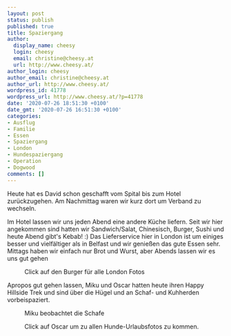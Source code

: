 ```yaml
---
layout: post
status: publish
published: true
title: Spaziergang
author:
  display_name: cheesy
  login: cheesy
  email: christine@cheesy.at
  url: http://www.cheesy.at/
author_login: cheesy
author_email: christine@cheesy.at
author_url: http://www.cheesy.at/
wordpress_id: 41778
wordpress_url: http://www.cheesy.at/?p=41778
date: '2020-07-26 18:51:30 +0100'
date_gmt: '2020-07-26 16:51:30 +0100'
categories:
- Ausflug
- Familie
- Essen
- Spaziergang
- London
- Hundespaziergang
- Operation
- Dogwood
comments: []
---
```

<!-- wp:paragraph -->
Heute hat es David schon geschafft vom Spital bis zum Hotel zurückzugehen. Am Nachmittag waren wir kurz dort um Verband zu wechseln.
<!-- /wp:paragraph -->
<!-- wp:paragraph -->
Im Hotel lassen wir uns jeden Abend eine andere Küche liefern. Seit wir hier angekommen sind hatten wir Sandwich/Salat, Chinesisch, Burger, Sushi und heute Abend gibt's Kebab! :) Das Lieferservice hier in London ist um einiges besser und vielfältiger als in Belfast und wir genießen das gute Essen sehr. Mittags haben wir einfach nur Brot und Wurst, aber Abends lassen wir es uns gut gehen
<!-- /wp:paragraph -->
<!-- wp:image {"id":41787,"linkDestination":"custom"} -->
<figure class="wp-block-image"><a href="{% link _fotos/leben-in-belfast/2020-2/david-in-london/index.md %}"><img src="{% link _fotos/leben-in-belfast/2020-2/david-in-london/David-London-47.jpg %}" alt="" class="wp-image-41787"></a><br>
<figcaption>Click auf den Burger für alle London Fotos</figcaption>
</figure>
<!-- /wp:image -->
<!-- wp:paragraph -->
Apropos gut gehen lassen, Miku und Oscar hatten heute ihren Happy Hillside Trek und sind über die Hügel und an Schaf- und Kuhherden vorbeispaziert.
<!-- /wp:paragraph -->
<!-- wp:image {"id":41766} -->
<figure class="wp-block-image"><img src="{% link _fotos/leben-in-belfast/2020-2/miku-und-oscar-im-urlaub/Miku-und-Oscar-51.jpg %}" alt="" class="wp-image-41766"><br>
<figcaption>Miku beobachtet die Schafe</figcaption>
</figure>
<!-- /wp:image -->
<!-- wp:image {"id":41765,"linkDestination":"custom"} -->
<figure class="wp-block-image"><a href="{% link _fotos/leben-in-belfast/2020-2/miku-und-oscar-im-urlaub/index.md %}"><img src="{% link _fotos/leben-in-belfast/2020-2/miku-und-oscar-im-urlaub/Miku-und-Oscar-50.jpg %}" alt="" class="wp-image-41765"></a><br>
<figcaption>Click auf Oscar um zu allen Hunde-Urlaubsfotos zu kommen.</figcaption>
</figure>
<!-- /wp:image -->
